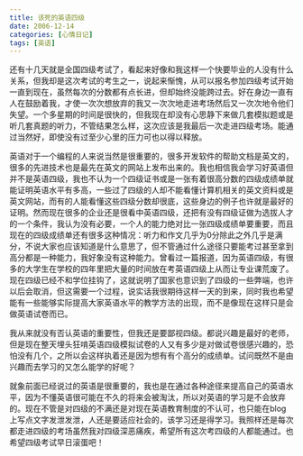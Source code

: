 ```yaml
---
title: 该死的英语四级
date: 2006-12-14
categories: [心情日记]
tags: [英语]
---
```


还有十几天就是全国四级考试了，看起来好像和我这样一个快要毕业的人没有什么关系，但我却是这次考试的考生之一，说起来惭愧，从可以报名参加四级考试开始一直到现在，虽然每次的分数都有点长进，但却始终没能跨过去。好在身边一直有人在鼓励着我，才使一次次想放弃的我又一次次地走进考场然后又一次次地令他们失望。一个多星期的时间是很快的，但我现在却没有心思静下来做几套模拟题或是听几套真题的听力，不管结果怎么样，这次应该是我最后一次走进四级考场。能通过当然好，即使没有过至少心里的压力可也以得以释放。<!--more-->
英语对于一个编程的人来说当然是很重要的，很多开发软件的帮助文档是英文的，很多的先进技术也是最先在英文的网站上发布出来的。我也相信我会学习好英语但并不是英语四级，我也不认为一个四级证书或是一张有着很高分数的四级成绩单就能证明英语水平有多高，一些过了四级的人却不能看懂计算机相关的英文资料或是英文网站，而有的人能看懂这些四级分数却很底，这些身边的例子也许就是最好的证明。然而现在很多的企业还是很看中英语四级，还把有没有四级证做为选拔人才的一个条件，我认为没有必要，一个人的能力绝对比一张四级成绩单要重要，而且现在的四级成绩单还有很多这种情况：听力和作文几乎为0分除此之外几乎是满分，不说大家也应该知道是什么意思了，但不管通过什么途径只要能考过甚至拿到高分都是一种能力，我好象没有这种能力。曾看过一篇报道，因为英语四级，有很多的大学生在学校的四年里把大量的时间放在考英语四级上从而让专业课荒废了。现在四级已经不和学位挂钩了，这就说明了国家也意识到了四级的一些弊端，也许以后会取消，但这需要一个过程，说实话我很期待这样一天的到来，同时我也希望能有一些能够实际提高大家英语水平的教学方法的出现，而不是像现在这样只是会做英语试卷而已。我从来就没有否认英语的重要性，但我还是要鄙视四级。都说兴趣是最好的老师，但是现在整天埋头狂啃英语四级模拟试卷的人又有多少是对做试卷很感兴趣的，恐怕没有几个，之所以会这样执着还是因为想有有个高分的成绩单。试问既然不是由兴趣而去学习的又怎么能学的好呢？就象前面已经说过的英语是很重要的，我也是在通过各种途径来提高自己的英语水平，因为不懂英语很可能在不久的将来会被淘汰，所以对英语的学习是不会放弃的。现在不管是对四级的不满还是对现在英语教育制度的不认可，也只能在blog上写点文字发泄发泄，人还是要适应社会的，该学习还是得学习。我照样还是每次都走进四级的考场虽然我对四级深恶痛疾，希望所有这次考四级的人都能通过。也希望四级考试早日滚蛋吧！

